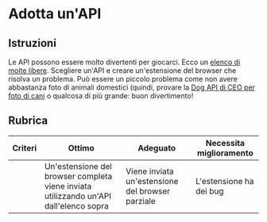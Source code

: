 # Adotta un'API

## Istruzioni

Le API possono essere molto divertenti per giocarci. Ecco un [elenco di molte libere](https://github.com/public-apis/public-apis). Scegliere un'API e creare un'estensione del browser che risolva un problema. Può essere un piccolo problema come non avere abbastanza foto di animali domestici (quindi, provare la [Dog API di CEO per foto di cani](https://dog.ceo/dog-api/)  o qualcosa di più grande: buon divertimento!

## Rubrica

| Criteri | Ottimo | Adeguato | Necessita miglioramento |
| -------- | -------------------------------------------------------------------------- | ---------------------------------------- | ----------------------- |
|          | Un'estensione del browser completa viene inviata utilizzando un'API dall'elenco sopra | Viene inviata un'estensione del browser parziale | L'estensione ha dei bug |